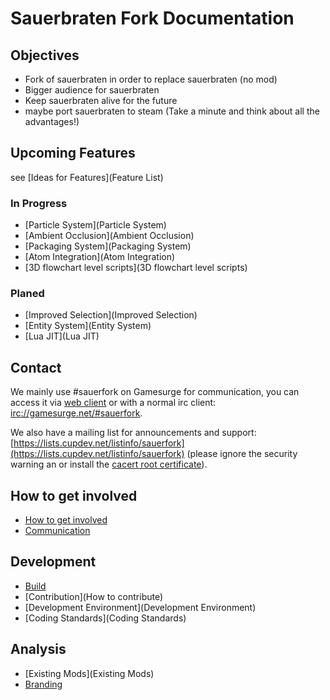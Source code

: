 # Sauerbraten Fork Documentation

## Objectives

* Fork of sauerbraten in order to replace sauerbraten (no mod)
* Bigger audience for sauerbraten
* Keep sauerbraten alive for the future
* maybe port sauerbraten to steam (Take a minute and think about all the advantages!)

## Upcoming Features

see [Ideas for Features](Feature List)

### In Progress

* [Particle System](Particle System)
* [Ambient Occlusion](Ambient Occlusion)
* [Packaging System](Packaging System)
* [Atom Integration](Atom Integration)
* [3D flowchart level scripts](3D flowchart level scripts)

### Planed

* [Improved Selection](Improved Selection)
* [Entity System](Entity System)
* [Lua JIT](Lua JIT)

## Contact

We mainly use #sauerfork on Gamesurge for communication, you
can access it via [web client](http://irc.lc/gamesurge/sauerfork) or with a normal irc client: [irc://gamesurge.net/#sauerfork](irc://gamesurge.net/#sauerfork).

We also have a mailing list for announcements and support:
[https://lists.cupdev.net/listinfo/sauerfork](https://lists.cupdev.net/listinfo/sauerfork) (please ignore the security warning an or install the [cacert root certificate](https://www.cacert.org/index.php?id=3)).

## How to get involved

* [How to get involved](Recruting)
* [Communication](Communication)

## Development

* [Build](Build)
* [Contribution](How to contribute)
* [Development Environment](Development Environment)
* [Coding Standards](Coding Standards)

## Analysis

* [Existing Mods](Existing Mods)
* [Branding](Branding)
